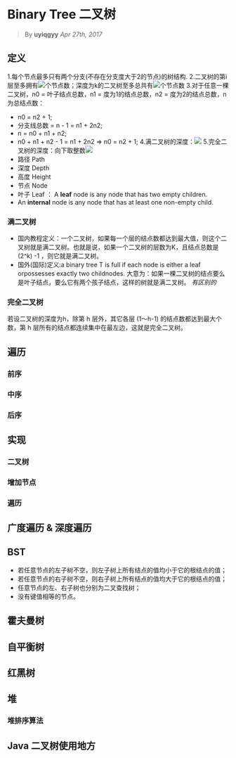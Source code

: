 # Binary Tree 二叉树
> By __uyiqgyy__
> _Apr 27th, 2017_
## 定义

1.每个节点最多只有两个分支(不存在分支度大于2的节点)的树结构.
2.二叉树的第i层至多拥有<img src="http://chart.googleapis.com/chart?cht=tx&chl=$2^{i-1}$" style="border:none;">个节点数；深度为k的二叉树至多总共有<img src="http://chart.googleapis.com/chart?cht=tx&chl=$2^{k%2B1}-1$" style="border:none;">个节点数
3.对于任意一棵二叉树，n0 = 叶子结点总数，n1 = 度为1的结点总数，n2 = 度为2的结点总数，n 为总结点数：
  * n0 = n2 + 1; 
  * 分支线总数 = n - 1 = n1 + 2n2;
  * n = n0 + n1 + n2;
  * n0 + n1 + n2 - 1 = n1 + 2n2 => n0 = n2 + 1;
4.满二叉树的深度：<img src="http://chart.googleapis.com/chart?cht=tx&chl=$\log^{2(n%2B1)}$" style="border:none;">
5.完全二叉树的深度：向下取整数<img src="http://chart.googleapis.com/chart?cht=tx&chl=$\log^{2n}%2B1$" style="border:none;">
  * 路径 Path
  * 深度 Depth
  * 高度 Height
  * 节点 Node
  * 叶子 Leaf ： A __leaf__ node is any node that has two empty children.
  * An __internal__ node is any node that has at least one non-empty child. 
### 满二叉树
* 国内教程定义：一个二叉树，如果每一个层的结点数都达到最大值，则这个二叉树就是满二叉树。也就是说，如果一个二叉树的层数为K，且结点总数是(2^k) -1 ，则它就是满二叉树。
* 国外(国际)定义:a binary tree T is full if each node is either a leaf orpossesses exactly two childnodes.
大意为：如果一棵二叉树的结点要么是叶子结点，要么它有两个孩子结点，这样的树就是满二叉树。
_有区别的_
### 完全二叉树
若设二叉树的深度为h，除第 h 层外，其它各层 (1～h-1) 的结点数都达到最大个数，第 h 层所有的结点都连续集中在最左边，这就是完全二叉树。

## 遍历
### 前序
### 中序
### 后序
## 实现
### 二叉树
### 增加节点
### 遍历
## 广度遍历 & 深度遍历
## BST 
- 若任意节点的左子树不空，则左子树上所有结点的值均小于它的根结点的值；
- 若任意节点的右子树不空，则右子树上所有结点的值均大于它的根结点的值；
- 任意节点的左、右子树也分别为二叉查找树；
- 没有键值相等的节点。
## 霍夫曼树
## 自平衡树
## 红黑树
## 堆
### 堆排序算法
## Java 二叉树使用地方
